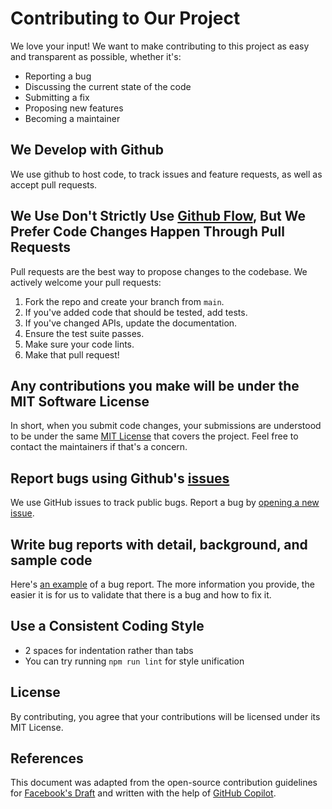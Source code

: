 # Contributing to Our Project

We love your input! We want to make contributing to this project as easy and transparent as possible, whether it's:

- Reporting a bug
- Discussing the current state of the code
- Submitting a fix
- Proposing new features
- Becoming a maintainer

## We Develop with Github

We use github to host code, to track issues and feature requests, as well as accept pull requests.

## We Use Don't Strictly Use [Github Flow](https://guides.github.com/introduction/flow/index.html), But We Prefer Code Changes Happen Through Pull Requests

Pull requests are the best way to propose changes to the codebase. We actively welcome your pull requests:

1. Fork the repo and create your branch from `main`.
2. If you've added code that should be tested, add tests.
3. If you've changed APIs, update the documentation.
4. Ensure the test suite passes.
5. Make sure your code lints.
6. Make that pull request!

## Any contributions you make will be under the MIT Software License

In short, when you submit code changes, your submissions are understood to be under the same [MIT License](http://choosealicense.com/licenses/mit/) that covers the project. Feel free to contact the maintainers if that's a concern.

## Report bugs using Github's [issues](https://github.com/avidrucker/github-issues-chatbot/issues)

We use GitHub issues to track public bugs. Report a bug by [opening a new issue](https://github.com/avidrucker/github-issues-chatbot/issues/new).

## Write bug reports with detail, background, and sample code

Here's [an example](http://stackoverflow.com/q/12488905/180626) of a bug report. The more information you provide, the easier it is for us to validate that there is a bug and how to fix it.

## Use a Consistent Coding Style

- 2 spaces for indentation rather than tabs
- You can try running `npm run lint` for style unification

## License

By contributing, you agree that your contributions will be licensed under its MIT License.

## References

This document was adapted from the open-source contribution guidelines for [Facebook's Draft](https://github.com/facebook/draft-js) and written with the help of [GitHub Copilot](https://github.com/features/copilot/).